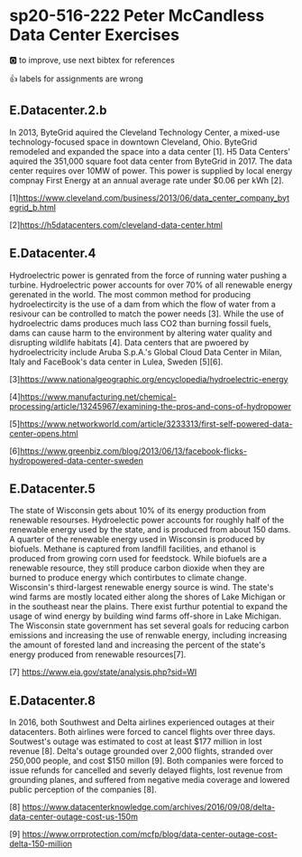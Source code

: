 # sp20-516-222 Peter McCandless Data Center Exercises

:o2: to improve, use next bibtex for references

:+1: labels for assignments are wrong

## E.Datacenter.2.b

In 2013, ByteGrid aquired the Cleveland Technology Center, a mixed-use technology-focused space in downtown Cleveland, Ohio.  ByteGrid remodeled and expanded the space into a data center [1].  H5 Data Centers' aquired the 351,000 square foot data center from ByteGrid in 2017.  The data center requires over 10MW of power.  This power is supplied by local energy compnay First Energy at an annual average rate under $0.06 per kWh [2].

[1]<https://www.cleveland.com/business/2013/06/data_center_company_bytegrid_b.html>

[2]<https://h5datacenters.com/cleveland-data-center.html>

## E.Datacenter.4

Hydroelectric power is genrated from the force of running water pushing a turbine.  Hydroelectric power accounts for over 70% of all renewable energy gerenated in the world.  The most common method for producing hydroelectircity is the use of a dam from which the flow of water from a resivour can be controlled to match the power needs [3].  While the use of hydroelectric dams produces much lass CO2 than burning fossil fuels, dams can cause harm to the environment by altering water quality and disrupting wildlife habitats [4].  Data centers that are pwoered by hydroelectricity include Aruba S.p.A.'s Global Cloud Data Center in Milan, Italy and FaceBook's data center in Lulea, Sweden [5][6].      

[3]<https://www.nationalgeographic.org/encyclopedia/hydroelectric-energy>

[4]<https://www.manufacturing.net/chemical-processing/article/13245967/examining-the-pros-and-cons-of-hydropower>

[5]<https://www.networkworld.com/article/3233313/first-self-powered-data-center-opens.html>

[6]<https://www.greenbiz.com/blog/2013/06/13/facebook-flicks-hydropowered-data-center-sweden>

## E.Datacenter.5

The state of Wisconsin gets about 10% of its energy production from renewable resourses.  Hydroelectic power accounts for roughly half of the renewable energy used by the state, and is produced from about 150 dams. A quarter of the renewable energy used in Wisconsin is produced by biofuels.  Methane is captured from landfill facilities, and ethanol is produced from growing corn used for feedstock.  While biofuels are a renewable resource, they still produce carbon dioxide when they are burned to produce energy which contirbutes to climate change.  Wisconsin's third-largest renewable energy source is wind.  The state's wind farms are mostly located either along the shores of Lake Michigan or in the southeast near the plains.  There exist furthur potential to expand the usage of wind energy by building wind farms off-shore in Lake Michigan.  The Wisconsin state government has set several goals for reducing carbon emissions and increasing the use of renwable energy, including increasing the amount of forested land and increasing the percent of the state's energy produced from renewable resources[7].           

[7] <https://www.eia.gov/state/analysis.php?sid=WI>

## E.Datacenter.8

In 2016, both Southwest and Delta airlines experienced outages at their datacenters.  Both airlines were forced to cancel flights over three days.  Soutwest's outage was estimated to cost at least $177 million in lost revenue [8].  Delta's outage grounded over 2,000 flights, stranded over 250,000 people, and cost $150 millon [9].  Both companies were forced to issue refunds for cancelled and severly delayed flights, lost revenue from grounding planes, and suffered from negative media coverage and lowered public perception of the companies [8].

[8] <https://www.datacenterknowledge.com/archives/2016/09/08/delta-data-center-outage-cost-us-150m>

[9] <https://www.orrprotection.com/mcfp/blog/data-center-outage-cost-delta-150-million>




